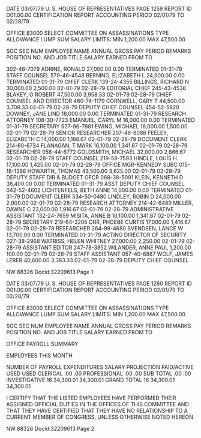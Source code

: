 DATE 03/07/79 U. S. HOUSE OF REPRESENTATIVES PAGE 1259
REPORT ID D01.00.00 CERTIFICATION REPORT
ACCOUNTING PERIOD 02/01/79 TO 02/28/79

OFFICE 83000 SELECT COMMITTEE ON ASSASSINATIONS
TYPE ALLOWANCE LUMP SUM SALARY LIMITS: MIN 1,200.00 MAX 47,500.00

SOC SEC NUM EMPLOYEE NAME ANNUAL GROSS PAY PERIOD REMARKS
POSITION NO. AND JOB TITLE SALARY EARNED FROM TO

302-46-7079 ADRINE, RONALD 27,000.00 0.00 TERMINATED 01-31-79
STAFF COUNSEL
579-46-4548 BERNING, ELIZABETH L 24,900.00 0.00 TERMINATED 01-31-79
CHIEF CLERK
139-24-4355 BILLINGS, RICHARD N 30,000.00 2,500.00 02-01-79 02-28-79
EDITORIAL CHIEF
245-43-4536 BLAKEY, G ROBERT 47,500.00 3,958.33 02-01-79 02-28-79
CHIEF COUNSEL AND DIRECTOR
460-74-1179 CORNWELL, GARY T 44,500.00 3,708.33 02-01-79 02-28-79
DEPUTY CHIEF COUNSEL
454-52-5820 DOWNEY, JANE LIND 18,000.00 0.00 TERMINATED 01-31-79
RESEARCH ATTORNEY
108-30-7723 EMANUEL, CARYL M 16,000.00 0.00 TERMINATED 01-31-79
SECRETARY
527-96-7881 EWING, MICHAEL 18,000.00 1,500.00 02-01-79 02-28-79
SENIOR RESEARCHER
207-46-8088 FEELEY, ELIZABETH C 14,000.00 1,166.67 02-01-79 02-28-79
DOCUMENT CLERK
214-60-6734 FLANAGAN, T MARK 16,100.00 1,341.67 02-01-79 02-28-79
RESEARCHER
058-44-6772 GOLDSMITH, MICHAEL 32,000.00 2,666.67 02-01-79 02-28-79
STAFF COUNSEL
219-58-7593 HINDLE, LOUIS H. 17,100.00 1,425.00 02-01-79 02-28-79
OFFICE MGR-KENNEDY SUBC
015-18-1386 HOWARTH, THOMAS 43,500.00 3,625.00 02-01-79 02-28-79
DEPUTY STAFF DIR & BUDGET OFCR
068-38-5091 KLEIN, KENNETH D 38,400.00 0.00 TERMINATED 01-31-79
ASST DEPUTY CHIEF COUNSEL
042-52-4602 LICHTENFELS, BETH ANNE 14,000.00 0.00 TERMINATED 01-31-79
DOCUMENT CLERK
534-50-0480 LINDLEY, ROBIN D 24,000.00 2,000.00 02-01-79 02-28-79
RESEARCH ATTORNEY
214-42-6489 MILLER, DAWNE C 23,000.00 1,916.67 02-01-79 02-28-79
ADMINISTRATIVE ASSISTANT
132-24-7659 MISITA, ANNE B 16,100.00 1,341.67 02-01-79 02-28-79
SECRETARY
219-64-3205 ORR, PHOEBE CURTIS 17,000.00 1,416.67 02-01-79 02-28-79
RESEARCHER
264-98-4680 SVENDSEN, LANCE W 13,700.00 0.00 TERMINATED 01-31-79
ACTING DIRECTOR OF SECURITY
027-38-2968 WATRISS, HELEN WHITNEY 27,000.00 2,250.00 02-01-79 02-28-79
ASSISTANT EDITOR
247-78-3852 WILANDER, ANNE PAUL 1,200.00 100.00 02-01-79 02-28-79
STAFF ASSISTANT
057-40-6887 WOLF, JAMES LERER 40,600.00 3,383.33 02-01-79 02-28-79
DEPUTY CHIEF COUNSEL

NW 88326 DocId:32209613 Page 1

DATE 03/07/79 U. S. HOUSE OF REPRESENTATIVES PAGE 1260
REPORT ID D01.00.00 CERTIFICATION REPORT
ACCOUNTING PERIOD 02/01/79 TO 02/28/79

OFFICE 83000 SELECT COMMITTEE ON ASSASSINATIONS
TYPE ALLOWANCE LUMP SUM SALARY LIMITS: MIN 1,200.00 MAX 47,500.00

SOC SEC NUM EMPLOYEE NAME ANNUAL GROSS PAY PERIOD REMARKS
POSITION NO. AND JOB TITLE SALARY EARNED FROM TO

OFFICE PAYROLL SUMMARY

EMPLOYEES THIS MONTH

NUMBER OF PAYROLL EXPENDITURES SALARY PROJECTION
PAID/ACTIVE USED USED
CLERICAL .00 .00
PROFESSIONAL .00 .00
SUB TOTAL .00 .00
INVESTIGATIVE 16 34,300.01 34,300.01
GRAND TOTAL 16 34,300.01 34,300.01

I CERTIFY THAT THE LISTED EMPLOYEES HAVE PERFORMED THEIR
ASSIGNED OFFICIAL DUTIES IN THE OFFICES OF THIS COMMITTEE
AND THAT THEY HAVE CERTIFIED THAT THEY HAVE NO
RELATIONSHIP TO A CURRENT MEMBER OF CONGRESS, UNLESS
OTHERWISE NOTED HEREON

NW 88326 DocId:32209613 Page 2
